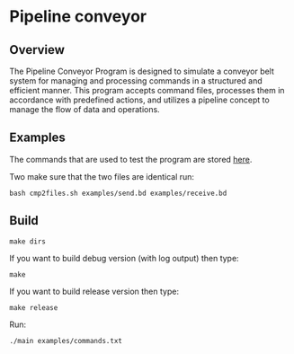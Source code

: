 # Pipeline conveyor

## Overview

The Pipeline Conveyor Program is designed to simulate a conveyor belt system for managing and processing commands in a structured and efficient manner. This program accepts command files, processes them in accordance with predefined actions, and utilizes a pipeline concept to manage the flow of data and operations.

## Examples

The commands that are used to test the program are stored [here](examples/commands.txt).

Two make sure that the two files are identical run:

```
bash cmp2files.sh examples/send.bd examples/receive.bd
```

## Build

```
make dirs
```
If you want to build debug version (with log output) then type:

```
make
```
If you want to build release version then type:

```
make release
```
Run:

```
./main examples/commands.txt
```
